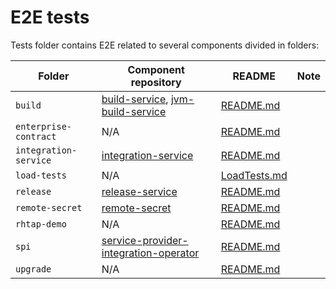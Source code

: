 # E2E tests

Tests folder contains E2E related to several components divided in folders:

| Folder | Component repository | README | Note |
|---|---|---|---|
| `build` | [build-service](https://github.com/redhat-appstudio/build-service), [jvm-build-service](https://github.com/redhat-appstudio/jvm-build-service) | [README.md](/tests/build/README.md) | |
| `enterprise-contract` | N/A | [README.md](/tests/enterprise-contract/README.md) | |
| `integration-service` | [integration-service](https://github.com/konflux-ci/integration-service) | [README.md](/tests/integration-service/README.md) |  |
| `load-tests` | N/A | [LoadTests.md](/docs/LoadTests.md) |  |
| `release` | [release-service](https://github.com/redhat-appstudio/release-service) | [README.md](/tests/release/README.md) |  |
| `remote-secret` | [remote-secret](https://github.com/redhat-appstudio/remote-secret) | [README.md](/tests/remote-secret/README.md) | |
| `rhtap-demo` | N/A | [README.md](/tests/rhtap-demo/README.md) | |
| `spi` | [service-provider-integration-operator](https://github.com/redhat-appstudio/service-provider-integration-operator) | [README.md](/tests/spi/README.md) | |
| `upgrade` | N/A | [README.md](/tests/upgrade/README.md) | |
